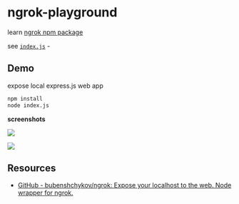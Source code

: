 # ngrok-playground

learn [ngrok npm package](https://github.com/bubenshchykov/ngrok)

see [`index.js`](index.js) - 

## Demo

expose local express.js web app

```sh
npm install
node index.js
```
**screenshots**

![](https://www.evernote.com/l/AAH5fuwqLetNPJi0UYDBjUMwkb7A_Du8WKMB/image.png)

![](https://www.evernote.com/l/AAF4G5QF3p9JVZle1BuWJhKUs9HUT21BCcAB/image.png)

## Resources

- [GitHub - bubenshchykov/ngrok: Expose your localhost to the web. Node wrapper for ngrok.](https://github.com/bubenshchykov/ngrok)
